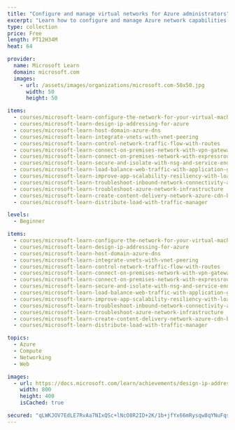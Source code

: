 ```yaml
---
title: "Configure and manage virtual networks for Azure administrators"
excerpt: "Learn how to configure and manage Azure network capabilities like connectivity services, application protection, application delivery, and network monitoring services."
type: collection
price: Free
length: PT12H34M
heat: 64

provider:
  name: Microsoft Learn
  domain: microsoft.com
  images:
    - url: /assets/images/organizations/microsoft.com-50x50.jpg
      width: 50
      height: 50

items:
  - courses/microsoft-learn-configure-the-network-for-your-virtual-machines
  - courses/microsoft-learn-design-ip-addressing-for-azure
  - courses/microsoft-learn-host-domain-azure-dns
  - courses/microsoft-learn-integrate-vnets-with-vnet-peering
  - courses/microsoft-learn-control-network-traffic-flow-with-routes
  - courses/microsoft-learn-connect-on-premises-network-with-vpn-gateway
  - courses/microsoft-learn-connect-on-premises-network-with-expressroute
  - courses/microsoft-learn-secure-and-isolate-with-nsg-and-service-endpoints
  - courses/microsoft-learn-load-balance-web-traffic-with-application-gateway
  - courses/microsoft-learn-improve-app-scalability-resiliency-with-load-balancer
  - courses/microsoft-learn-troubleshoot-inbound-network-connectivity-azure-load-balancer
  - courses/microsoft-learn-troubleshoot-azure-network-infrastructure
  - courses/microsoft-learn-create-content-delivery-network-azure-cdn-blob-services
  - courses/microsoft-learn-distribute-load-with-traffic-manager

levels:
  - Beginner

items:
  - courses/microsoft-learn-configure-the-network-for-your-virtual-machines
  - courses/microsoft-learn-design-ip-addressing-for-azure
  - courses/microsoft-learn-host-domain-azure-dns
  - courses/microsoft-learn-integrate-vnets-with-vnet-peering
  - courses/microsoft-learn-control-network-traffic-flow-with-routes
  - courses/microsoft-learn-connect-on-premises-network-with-vpn-gateway
  - courses/microsoft-learn-connect-on-premises-network-with-expressroute
  - courses/microsoft-learn-secure-and-isolate-with-nsg-and-service-endpoints
  - courses/microsoft-learn-load-balance-web-traffic-with-application-gateway
  - courses/microsoft-learn-improve-app-scalability-resiliency-with-load-balancer
  - courses/microsoft-learn-troubleshoot-inbound-network-connectivity-azure-load-balancer
  - courses/microsoft-learn-troubleshoot-azure-network-infrastructure
  - courses/microsoft-learn-create-content-delivery-network-azure-cdn-blob-services
  - courses/microsoft-learn-distribute-load-with-traffic-manager

topics:
  - Azure
  - Compute
  - Networking
  - Web

images:
  - url: https://docs.microsoft.com/learn/achievements/design-ip-addressing-for-azure-social.png
    width: 800
    height: 400
    isCached: true

secured: "qLWKJOV7EdLE7RvAa7NIxQSc+lNcO8R2ID+2K/1b+jfYx66mRysqw8qYNuFqsnN7RjxbYMF6wnZwXk6TypUi2WZSwV/UEmF/toVH5CQ26l+Vd6dY3ogWkvDv5op00lc9rLEKlhOh316bCkKAZxHQon5PvmB43lffPseuztI3EFh3W0heVb7AXPNhOv8CqR+AO9hy9YhylLJcMtJ922yrvFa36EhmRR6p6wsuJRH1iZg0N3MSxd9H9QydzhaN6O2IoaHHgXeHTxVciKWCw4/c4dzJJ4zyoGqVB6lNflJa7WxGoiGhwTxnFCVKRPIcSFP9C2pm/JKv0svNR+uAfI4cYw==;mJJqbgi7EyF6ca6J1fJZGw=="
---
```


